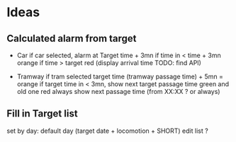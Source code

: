 # Ideas
## Calculated alarm from target

- Car
if car selected, alarm at Target time + 3mn
if time in < time + 3mn orange
if time > target red
(display arrival time TODO: find API)

- Tramway
if tram selected
target time (tramway passage time) + 5mn = orange
if target time in < 3mn, show next target passage time green and old one red
always show next passage time (from XX:XX ? or always)

## Fill in Target list

set by day: default day (target date + locomotion + SHORT)
edit list ?
